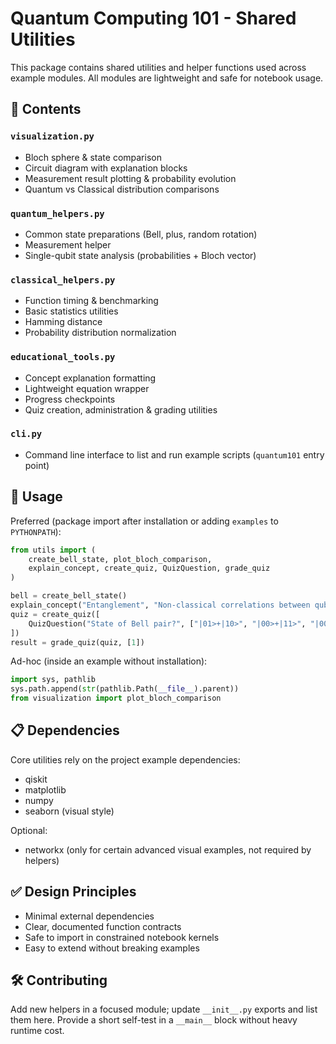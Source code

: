# Quantum Computing 101 - Shared Utilities

This package contains shared utilities and helper functions used across example modules. All modules are lightweight and safe for notebook usage.

## 📁 Contents

### `visualization.py`
- Bloch sphere & state comparison
- Circuit diagram with explanation blocks
- Measurement result plotting & probability evolution
- Quantum vs Classical distribution comparisons

### `quantum_helpers.py`
- Common state preparations (Bell, plus, random rotation)
- Measurement helper
- Single-qubit state analysis (probabilities + Bloch vector)

### `classical_helpers.py`
- Function timing & benchmarking
- Basic statistics utilities
- Hamming distance
- Probability distribution normalization

### `educational_tools.py`
- Concept explanation formatting
- Lightweight equation wrapper
- Progress checkpoints
- Quiz creation, administration & grading utilities

### `cli.py`
- Command line interface to list and run example scripts (`quantum101` entry point)

## 🔧 Usage

Preferred (package import after installation or adding `examples` to `PYTHONPATH`):
```python
from utils import (
    create_bell_state, plot_bloch_comparison,
    explain_concept, create_quiz, QuizQuestion, grade_quiz
)

bell = create_bell_state()
explain_concept("Entanglement", "Non-classical correlations between qubits.")
quiz = create_quiz([
    QuizQuestion("State of Bell pair?", ["|01>+|10>", "|00>+|11>", "|00>", "|11>"], 1)
])
result = grade_quiz(quiz, [1])
```

Ad-hoc (inside an example without installation):
```python
import sys, pathlib
sys.path.append(str(pathlib.Path(__file__).parent))
from visualization import plot_bloch_comparison
```

## 📋 Dependencies

Core utilities rely on the project example dependencies:
- qiskit
- matplotlib
- numpy
- seaborn (visual style)

Optional:
- networkx (only for certain advanced visual examples, not required by helpers)

## ✅ Design Principles
- Minimal external dependencies
- Clear, documented function contracts
- Safe to import in constrained notebook kernels
- Easy to extend without breaking examples

## 🛠 Contributing
Add new helpers in a focused module; update `__init__.py` exports and list them here. Provide a short self-test in a `__main__` block without heavy runtime cost.
